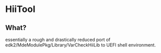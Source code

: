 # HiiTool

## What?
essentially a rough and drastically reduced port of edk2/MdeModulePkg/Library/VarCheckHiiLib to UEFI shell environment.
